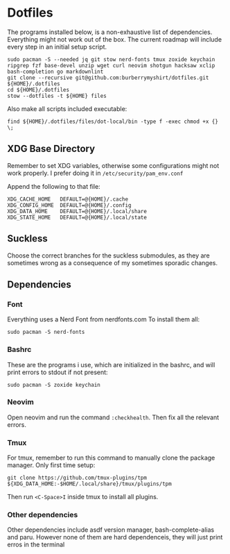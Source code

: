 # Dotfiles

The programs installed below, is a non-exhaustive list of dependencies. Everything might not work out of the box. The current roadmap will include every step in an initial setup script.

``` [shell]
sudo pacman -S --needed jq git stow nerd-fonts tmux zoxide keychain ripgrep fzf base-devel unzip wget curl neovim shotgun hacksaw xclip bash-completion go markdownlint
git clone --recursive git@github.com:burberrymyshirt/dotfiles.git ${HOME}/.dotfiles
cd ${HOME}/.dotfiles
stow --dotfiles -t ${HOME} files
```

Also make all scripts included executable:

``` [shell]
find ${HOME}/.dotfiles/files/dot-local/bin -type f -exec chmod +x {} \;
```

## XDG Base Directory

Remember to set XDG variables, otherwise some configurations might not work properly.
I prefer doing it in `/etc/security/pam_env.conf`

Append the following to that file: 

``` [shell]
XDG_CACHE_HOME   DEFAULT=@{HOME}/.cache
XDG_CONFIG_HOME  DEFAULT=@{HOME}/.config
XDG_DATA_HOME    DEFAULT=@{HOME}/.local/share
XDG_STATE_HOME   DEFAULT=@{HOME}/.local/state
```

## Suckless

Choose the correct branches for the suckless submodules, as they are sometimes wrong as a consequence of my sometimes sporadic changes.

## Dependencies

### Font

Everything uses a Nerd Font from nerdfonts.com
To install them all:

``` [shell]
sudo pacman -S nerd-fonts
```

### Bashrc

These are the programs i use, which are initialized in the bashrc, and will print errors to stdout if not present:

``` [shell]
sudo pacman -S zoxide keychain
```

### Neovim

Open neovim and run the command `:checkhealth`. Then fix all the relevant errors.

### Tmux

For tmux, remember to run this command to manually clone the package manager. Only first time setup:

``` [shell]
git clone https://github.com/tmux-plugins/tpm ${XDG_DATA_HOME:-$HOME/.local/share}/tmux/plugins/tpm
```

Then run `<C-Space>I` inside tmux to install all plugins.

### Other dependencies
Other dependencies include asdf version manager, bash-complete-alias and paru. 
However none of them are hard dependenceis, they will just print erros in the terminal
